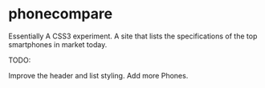 phonecompare
============

Essentially A CSS3 experiment.  A site that lists the specifications of the top smartphones in market today.

TODO:

Improve the header and list styling.
Add more Phones.
